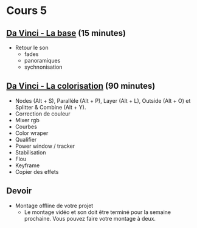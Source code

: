 # Cours 5
## [Da Vinci - La base](da_vinci_base.md) (15  minutes)
* Retour le son
  * fades
  * panoramiques
  * sychnonisation

## [Da Vinci - La colorisation](da_vinci_colorisation.md) (90  minutes)
* Nodes (Alt + S), Parallèle (Alt + P), Layer (Alt + L), Outside (Alt + O) et Splitter & Combine (Alt + Y).
* Correction de couleur 
* Mixer rgb 
* Courbes 
* Color wraper 
* Qualifier 
* Power window / tracker 
* Stabilisation 
* Flou 
* Keyframe
* Copier des effets 


## Devoir
* Montage offline de votre projet
  * Le montage vidéo et son doit être terminé pour la semaine prochaine. Vous pouvez faire votre montage à deux. 
